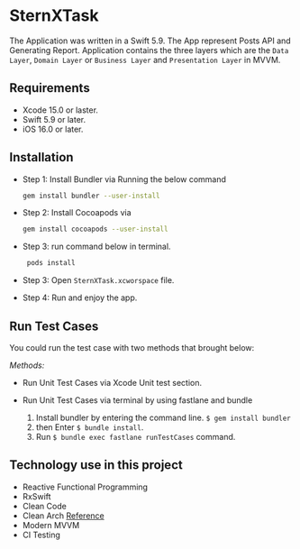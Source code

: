 # SternXTask

The Application was written in a Swift 5.9. The App represent Posts API and Generating Report. Application contains the three layers which are the `Data Layer`, `Domain Layer` or `Business Layer` and `Presentation Layer` in MVVM.

## Requirements

- Xcode 15.0 or laster.
- Swift 5.9 or later.
- iOS 16.0 or later.

## Installation

- Step 1: Install Bundler via Running the below command

  ```Bash
  gem install bundler --user-install
  ```

- Step 2: Install Cocoapods via

  ```Bash
  gem install cocoapods --user-install
  ```

- Step 3: run command below in terminal.

  ```zsh
   pods install
   ```

- Step 3: Open `SternXTask.xcworspace` file.
- Step 4: Run and enjoy the app.

## Run Test Cases

You could run the test case with two methods that brought below:

*Methods:*

- Run Unit Test Cases via Xcode Unit test section.
- Run Unit Test Cases via terminal by using fastlane and bundle
  
  1. Install bundler by entering the command line. `$ gem install bundler`
  2. then Enter `$ bundle install`.
  3. Run `$ bundle exec fastlane runTestCases` command.

## Technology use in this project

- Reactive Functional Programming
- RxSwift
- Clean Code
- Clean Arch [Reference](https://blog.cleancoder.com/uncle-bob/2012/08/13/the-clean-architecture.html)
- Modern MVVM
- CI Testing
